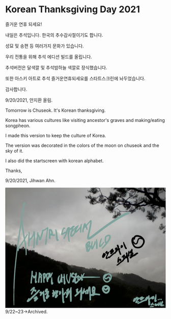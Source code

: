 # Korean Thanksgiving Day 2021
즐거운 연휴 되세요!


내일은 추석입니다. 한국의 추수감사절이기도 합니다.

성묘 및 송편 등 여러가지 문화가 있습니다.

우리 전통을 위해 추석 에디션 빌드를 올립니다.

추석버전은 달색깔 및 추석밤하늘 색깔로 장식했습니다.

또한 아스키 아트로 추석 즐거운연휴되세요를 스타트스크린에 놔두었습니다.

감사합니다.

9/20/2021, 안지환 올림.


Tomorrow is Chuseok. It's Korean thanksgiving.

Korea has various cultures like visiting ancestor's graves and making/eating songpheon.

I made this version to keep the culture of Korea.

The version was decorated in the colors of the moon on chuseok and the sky of it.

I also did the startscreen with korean alphabet.

Thanks, 

9/20/2021, Jihwan Ahn.

![kthx2021](20210919_115117.jpg)
9/22~23->Archived.
